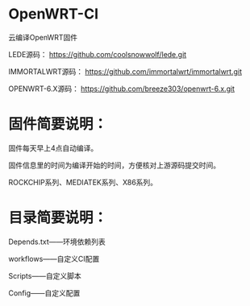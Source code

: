 # OpenWRT-CI
云编译OpenWRT固件

LEDE源码：
https://github.com/coolsnowwolf/lede.git

IMMORTALWRT源码：
https://github.com/immortalwrt/immortalwrt.git

OPENWRT-6.X源码：
https://github.com/breeze303/openwrt-6.x.git

# 固件简要说明：

固件每天早上4点自动编译。

固件信息里的时间为编译开始的时间，方便核对上游源码提交时间。

ROCKCHIP系列、MEDIATEK系列、X86系列。

# 目录简要说明：

Depends.txt——环境依赖列表

workflows——自定义CI配置

Scripts——自定义脚本

Config——自定义配置
